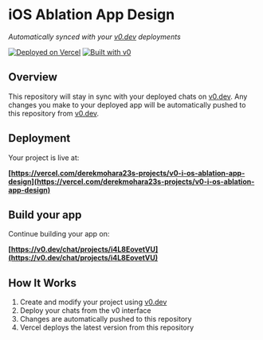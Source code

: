 # iOS Ablation App Design

*Automatically synced with your [v0.dev](https://v0.dev) deployments*

[![Deployed on Vercel](https://img.shields.io/badge/Deployed%20on-Vercel-black?style=for-the-badge&logo=vercel)](https://vercel.com/derekmohara23s-projects/v0-i-os-ablation-app-design)
[![Built with v0](https://img.shields.io/badge/Built%20with-v0.dev-black?style=for-the-badge)](https://v0.dev/chat/projects/i4L8EovetVU)

## Overview

This repository will stay in sync with your deployed chats on [v0.dev](https://v0.dev).
Any changes you make to your deployed app will be automatically pushed to this repository from [v0.dev](https://v0.dev).

## Deployment

Your project is live at:

**[https://vercel.com/derekmohara23s-projects/v0-i-os-ablation-app-design](https://vercel.com/derekmohara23s-projects/v0-i-os-ablation-app-design)**

## Build your app

Continue building your app on:

**[https://v0.dev/chat/projects/i4L8EovetVU](https://v0.dev/chat/projects/i4L8EovetVU)**

## How It Works

1. Create and modify your project using [v0.dev](https://v0.dev)
2. Deploy your chats from the v0 interface
3. Changes are automatically pushed to this repository
4. Vercel deploys the latest version from this repository